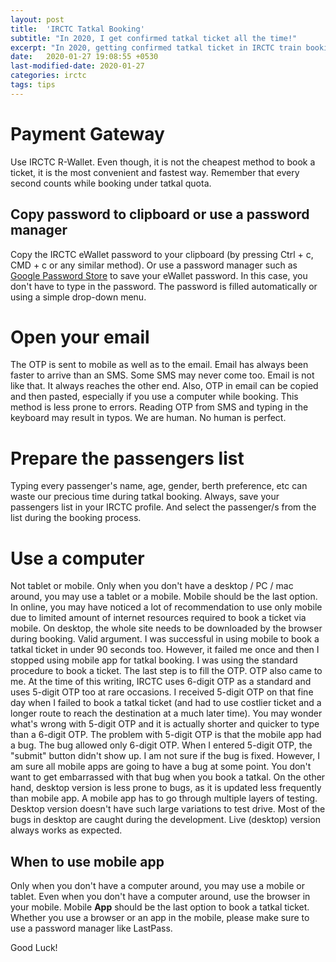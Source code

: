 ```yaml
---
layout: post
title:  'IRCTC Tatkal Booking'
subtitle: "In 2020, I get confirmed tatkal ticket all the time!"
excerpt: "In 2020, getting confirmed tatkal ticket in IRCTC train booking is like winning a lottery. While that's still true, you may achieve a higher percentage of success in getting a confirmed tatkal ticket using the tips shared in this article."
date:   2020-01-27 19:08:55 +0530
last-modified-date: 2020-01-27
categories: irctc
tags: tips
---
```


# Payment Gateway

Use IRCTC R-Wallet. Even though, it is not the cheapest method to book a ticket, it is the most convenient and fastest way. Remember that every second counts while booking under tatkal quota.

## Copy password to clipboard or use a password manager

Copy the IRCTC eWallet password to your clipboard (by pressing Ctrl + c, CMD + c or any similar method). Or use a password manager such as [Google Password Store](https://passwords.google.com/?pli=1) to save your eWallet password. In this case, you don't have to type in the password. The password is filled automatically or using a simple drop-down menu.

# Open your email

The OTP is sent to mobile as well as to the email. Email has always been faster to arrive than an SMS. Some SMS may never come too. Email is not like that. It always reaches the other end. Also, OTP in email can be copied and then pasted, especially if you use a computer while booking. This method is less prone to errors. Reading OTP from SMS and typing in the keyboard may result in typos. We are human. No human is perfect.

# Prepare the passengers list

Typing every passenger's name, age, gender, berth preference, etc can waste our precious time during tatkal booking. Always, save your passengers list in your IRCTC profile. And select the passenger/s from the list during the booking process.

# Use a computer

Not tablet or mobile. Only when you don't have a desktop / PC / mac around, you may use a tablet or a mobile. Mobile should be the last option. In online, you may have noticed a lot of recommendation to use only mobile due to limited amount of internet resources required to book a ticket via mobile. On desktop, the whole site needs to be downloaded by the browser during booking. Valid argument. I was successful in using mobile to book a tatkal ticket in under 90 seconds too. However, it failed me once and then I stopped using mobile app for tatkal booking. I was using the standard procedure to book a ticket. The last step is to fill the OTP. OTP also came to me. At the time of this writing, IRCTC uses 6-digit OTP as a standard and uses 5-digit OTP too at rare occasions. I received 5-digit OTP on that fine day when I failed to book a tatkal ticket (and had to use costlier ticket and a longer route to reach the destination at a much later time). You may wonder what's wrong with 5-digit OTP and it is actually shorter and quicker to type than a 6-digit OTP. The problem with 5-digit OTP is that the mobile app had a bug. The bug allowed only 6-digit OTP. When I entered 5-digit OTP, the "submit" button didn't show up. I am not sure if the bug is fixed. However, I am sure all mobile apps are going to have a bug at some point. You don't want to get embarrassed with that bug when you book a tatkal. On the other hand, desktop version is less prone to bugs, as it is updated less frequently than mobile app. A mobile app has to go through multiple layers of testing. Desktop version doesn't have such large variations to test drive. Most of the bugs in desktop are caught during the development. Live (desktop) version always works as expected.

## When to use mobile app

Only when you don't have a computer around, you may use a mobile or tablet. Even when you don't have a computer around, use the browser in your mobile.  Mobile **App** should be the last option to book a tatkal ticket. Whether you use a browser or an app in the mobile, please make sure to use a password manager like LastPass.

Good Luck!
